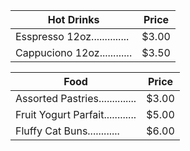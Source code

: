 <meta name="viewport" content="width=device-width, initial-scale=1.0">

| Hot Drinks 	| Price 	|
|---	|---	|
| Esspresso 12oz.............. 	| $3.00 	|
| Cappuciono 12oz............ 	| $3.50 	|


| Food 	| Price 	|
|---	|---	|
| Assorted Pastries.............. 	| $3.00 	|
| Fruit Yogurt Parfait............ 	| $5.00 	|
| Fluffy Cat Buns............ 	| $6.00 	|

